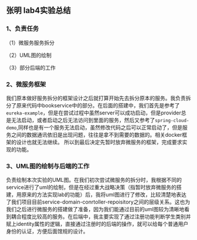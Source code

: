 ## 张明 lab4实验总结

### 1、负责任务

（1）微服务服务拆分

（2）UML图的绘制

（3）部分后端的工作

### 2、微服务框架

  我们原本做好服务拆分的框架设计之后就打算开始先去拆分原本的服务。我负责拆分了原来代码中bookservice中的部分。在后面的搭建中，我们首先是参考了`eureka-example`，但是在尝试过程中虽然server可以成功启动，但是provider总是无法启动，或者启动之后无法访问到里面的服务，然后又参考了`spring-cloud-demo`,同样也是有一个服务无法启动，虽然修改代码之后可以正常启动了，但是服务之间的数据通讯依旧是出现问题，往往是拿不到需要的数据的。相关docker框架的设计也就无法继续。  所以到最后决定先暂时放弃微服务的框架，完成要求实现的功能。

### 3、UML图的绘制与后端的工作

负责绘制本次实验的UML图。在我们初次尝试微服务的拆分时，我根据不同的service进行了uml的绘制，但是在经过重大战略决策（指暂时放弃微服务的搭建，用原来的方法实现lab的功能）后，我将uml图进行了修改，比较清楚地表达了我们项目目前service-domain-conrtoller-repoisitory之间的层级关系。这也为我们之后进行微服务的搭建做了准备，因为我们能通过目前的uml图较为清晰地看到耦合程度比较高的服务。在后端中，我主要实现了通过注册功能判断学生类别并赋上identity属性的逻辑，直接通过注册时的后端的操作，就可以给每个普通用户身份的认证，方便后面馆规的设计。





